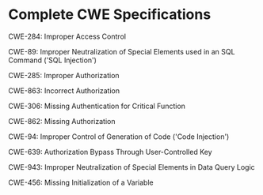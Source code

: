 

# Complete CWE Specifications

CWE-284: Improper Access Control

CWE-89: Improper Neutralization of Special Elements used in an SQL Command ('SQL Injection')

CWE-285: Improper Authorization

CWE-863: Incorrect Authorization

CWE-306: Missing Authentication for Critical Function

CWE-862: Missing Authorization

CWE-94: Improper Control of Generation of Code ('Code Injection')

CWE-639: Authorization Bypass Through User-Controlled Key

CWE-943: Improper Neutralization of Special Elements in Data Query Logic

CWE-456: Missing Initialization of a Variable